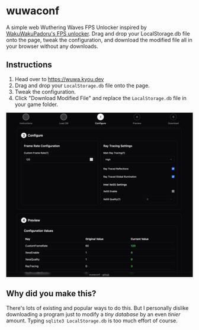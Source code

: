 # wuwaconf

A simple web Wuthering Waves FPS Unlocker inspired by [WakuWakuPadoru's FPS unlocker](https://github.com/WakuWakuPadoru/WuWa_Simple_FPSUnlocker). Drag and drop your LocalStorage.db file onto the page, tweak the configuration, and download the modified file all in your browser without any downloads.

## Instructions

1. Head over to https://wuwa.kyou.dev
2. Drag and drop your `LocalStorage.db` file onto the page.
3. Tweak the configuration.
4. Click "Download Modified File" and replace the `LocalStorage.db` file in your game folder.

![image](README_preview.png)

## Why did you make this?

There's lots of existing and popular ways to do this. But I personally dislike downloading a program just to modify a *tiny database* by an even *tinier* amount. Typing `sqlite3 LocalStorage.db` is too much effort of course.
